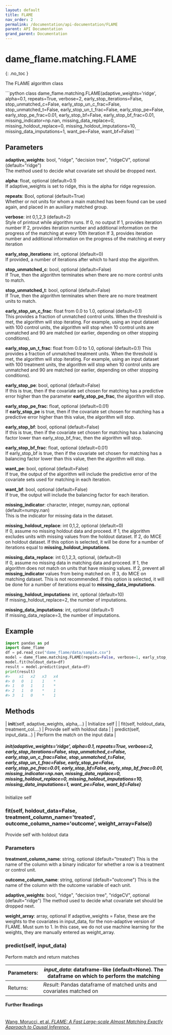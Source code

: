 ```yaml
---
layout: default
title: FLAME
nav_order: 2
permalink: /documentation/api-documentation/FLAME
parent: API Documentation
grand_parent: Documentation
---
```


# dame_flame.matching.FLAME
{: .no_toc }
 
The FLAME algorithm class

<div class="code-example" markdown="1">
```python
class dame_flame.matching.FLAME(adaptive_weights='ridge', alpha=0.1, 
        repeats=True,
         verbose=2, early_stop_iterations=False, 
         stop_unmatched_c=False, early_stop_un_c_frac=False, 
         stop_unmatched_t=False, early_stop_un_t_frac=False, 
         early_stop_pe=False, early_stop_pe_frac=0.01, 
         early_stop_bf=False, early_stop_bf_frac=0.01,
         missing_indicator=np.nan, missing_data_replace=0, 
         missing_holdout_replace=0, missing_holdout_imputations=10, 
         missing_data_imputations=1, want_pe=False, want_bf=False)    
```
</div>

## Parameters

**adaptive_weights**: bool, "ridge", "decision tree", "ridgeCV", optional (default="ridge")  
The method used to decide what covariate set should be dropped next.

**alpha**: float, optional (default=0.1)  
If adaptive_weights is set to ridge, this is the alpha for ridge regression.

**repeats**: Bool, optional (default=True)  
Whether or not units for whom a main matched has been found can be used again, and placed in an auxiliary matched group. 

**verbose**: int 0,1,2,3 (default=2)  
Style of printout while algorithm runs.
If 0, no output 
If 1, provides iteration number 
If 2, provides iteration number and additional information on the progress of the matching at every 10th iteration
If 3, provides iteration number and additional information on the progress of the matching at every iteration

**early_stop_iterations**: int, optional  (default=0)  
If provided, a number of iterations after which to hard stop the algorithm.

**stop_unmatched_c**: bool, optional (default=False)  
If True, then the algorithm terminates when there are no more control units to match. 

**stop_unmatched_t**: bool, optional (default=False)  
If True, then the algorithm terminates when there are no more treatment units to match. 

**early_stop_un_c_frac**: float from 0.0 to 1.0, optional (default=0.1)  
This provides a fraction of unmatched control units. When the threshold is met, the algorithm will stop iterating. For example, using an input dataset with 100 control units, the algorithm will stop when 10 control units are unmatched and 90 are matched (or earlier, depending on other stopping conditions).

**early_stop_un_t_frac**: float from 0.0 to 1.0, optional (default=0.1)
This provides a fraction of unmatched treatment units. When the threshold is met, the algorithm will stop iterating. For example, using an input dataset with 100 treatment units, the algorithm will stop when 10 control units are unmatched and 90 are matched  (or earlier, depending on other stopping conditions).

**early_stop_pe**: bool, optional (default=False)  
If this is true, then if the covariate set chosen for matching has a predictive error higher than the parameter **early_stop_pe_frac**, the algorithm will stop.

**early_stop_pe_frac**: float, optional (default=0.01)  
If **early_stop_pe** is true, then if the covariate set chosen for matching has a predictive error higher than this value, the algorithm will stop.

**early_stop_bf**: bool, optional (default=False)  
If this is true, then if the covariate set chosen for matching has a balancing factor lower than early_stop_bf_frac, then the algorithm will stop.

**early_stop_bf_frac**: float, optional (default=0.01)  
If early_stop_bf is true, then if the covariate set chosen for matching has a balancing factor lower than this value, then the algorithm will stop.

**want_pe**: bool, optional (default=False)  
If true, the output of the algorithm will include the predictive error of the covariate sets used for matching in each iteration.

**want_bf**: bool, optional (default=False)  
If true, the output will include the balancing factor for each iteration.

**missing_indicator**: character, integer, numpy.nan, optional (default=numpy.nan)  
This is the indicator for missing data in the dataset. 

**missing_holdout_replace**: int 0,1,2, optional (default=0)  
If 0, assume no missing holdout data and proceed. 
If 1, the algorithm excludes units with missing values from the holdout dataset. 
If 2, do MICE on holdout dataset. If this option is selected, it will be done for a number of iterations equal to **missing_holdout_imputations**.

**missing_data_replace**: int 0,1,2,3, optional, (default=0)  
If 0, assume no missing data in matching data and proceed. 
If 1, the algorithm does not match on units that have missing values. 
If 2, prevent all **missing_indicator** values from being matched on. 
If 3, do MICE on matching dataset. This is not recommended. If this option is selected, it will be done for a number of iterations equal to **missing_data_imputations**.

**missing_holdout_imputations**: int, optional (default=10)  
If missing_holdout_replace=2, the number of imputations.

**missing_data_imputations**: int, optional (default=1)  
If missing_data_replace=3, the number of imputations. 

## Example

```python
import pandas as pd
import dame_flame
df = pd.read_csv("dame_flame/data/sample.csv")
model = dame_flame.matching.FLAME(repeats=False, verbose=1, early_stop_iterations=False)
model.fit(holdout_data=df)
result = model.predict(input_data=df)
print(result)
#>    x1   x2   x3   x4
#> 0   0   1    1    *     
#> 1   0   1    1    *     
#> 2   1   0    *    1     
#> 3   1   0    *    1     
```

## Methods

| __init__(self, adaptive_weights, alpha,...) | Initialize self                     |
| fit(self, holdout_data, treatment_col....)  | Provide self with holdout data      |
| predict(self, input_data...)                | Perform the match on the input data |

##### __init__(adaptive_weights='ridge', alpha=0.1, repeats=True, verbose=2, early_stop_iterations=False, stop_unmatched_c=False, early_stop_un_c_frac=False, stop_unmatched_t=False, early_stop_un_t_frac=False, early_stop_pe=False, early_stop_pe_frac=0.01, early_stop_bf=False, early_stop_bf_frac=0.01, missing_indicator=np.nan, missing_data_replace=0, missing_holdout_replace=0, missing_holdout_imputations=10, missing_data_imputations=1, want_pe=False, want_bf=False)

Initialize self

### fit(self, holdout_data=False, treatment_column_name='treated', outcome_column_name='outcome', weight_array=False))

Provide self with holdout data

### Parameters
**treatment_column_name**: string, optional (default="treated")
This is the name of the column with a binary indicator for whether a row is a treatment or control unit.

**outcome_column_name**: string, optional (default="outcome")
This is the name of the column with the outcome variable of each unit.

**adaptive_weights**: bool, "ridge", "decision tree", "ridgeCV", optional (default="ridge")
The method used to decide what covariate set should be dropped next.

**weight_array**: array, optional
If adaptive_weights = False, these are the weights to the covariates in input_data, for the non-adaptive version of FLAME. Must sum to 1. In this case, we do not use machine learning for the weights, they are manually entered as weight_array.

### predict(self, input_data)

Perform match and return matches

| Parameters: | *input_data*: dataframe-like (default=None). The dataframe on which to perform the matching   |
|-------------|-----------------------------------------------------------------------------------------------|
| Returns:    | *Result*: Pandas dataframe of matched units and covariates matched on                         |

<div class="language-markdown highlighter-rouge">
  <h4>Further Readings</h4>
  <br/>
  <a href="https://arxiv.org/abs/1707.06315">
    Wang, Morucci, et al. <i>FLAME: A Fast Large-scale Almost Matching Exactly Approach to Causal Inference</i>.
  </a>
</div>
